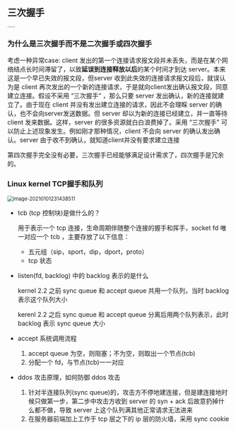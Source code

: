 ## 三次握手

<img src="https://img.caiyifan.cn/typora_picgo/P10101-224755.jpg" alt="P10101-224755" style="zoom: 15%;" /> 

### 为什么是三次握手而不是二次握手或四次握手

考虑一种异常case: client 发出的第一个连接请求报文段并未丢失，而是在某个网络结点长时间滞留了，以致**延误到连接释放以后**的某个时间才到达 server。本来这是一个早已失效的报文段，但server 收到此失效的连接请求报文段后，就误认为是 client 再次发出的一个新的连接请求，于是就向client发出确认报文段，同意建立连接。假设不采用 “三次握手” ，那么只要 server 发出确认，新的连接就建立了。由于现在 client 并没有发出建立连接的请求，因此不会理睬 server 的确认，也不会向server发送数据。但 server 却以为新的连接已经建立，并一直等待 client 发来数据。这样，server 的很多资源就白白浪费掉了。采用 “三次握手” 可以防止上述现象发生。例如刚才那种情况，client 不会向 server 的确认发出确认。server 由于收不到确认，就知道client并没有要求建立连接

第四次握手完全没有必要，三次握手已经能够满足设计需求了，四次握手是冗余的。

### Linux kernel TCP握手和队列

<img src="https://img.caiyifan.cn/typora_picgo/image-20210101231438511.png" alt="image-20210101231438511" style="zoom:80%;" />  

- tcb (tcp 控制块)是做什么的？

  用于表示一个 tcp 连接，生命周期伴随整个连接的握手和挥手，socket fd 唯一对应一个 tcb ，主要存放了以下信息：

  - 五元组（sip，sport，dip，dport，proto）
  - tcp 状态

- listen(fd, backlog) 中的 backlog 表示的是什么

  kernel 2.2 之前 sync queue 和 accept queue 共用一个队列，当时 backlog 表示这个队列大小

  kerenl 2.2 之后 sync queue 和 accept queue 分离后用两个队列表示，此时 backlog 表示 sync queue 大小

- accept 系统调用流程
    1. accept queue 为空，则阻塞；不为空，则取出一个节点(tcb)
    2. 分配一个 fd，与节点(tcb)一一对应

- ddos 攻击原理，如何防御 ddos 攻击

  1. 针对半连接队列(sync queue)的，攻击方不停地建连接，但是建连接地时候只做第一步，第二步中攻击方收到 server 的 syn + ack 后故意扔掉什么都不做，导致 server 上这个队列满其他正常请求无法进来
  2. 在服务器前端加上工作于 tcp 层之下的 ip 层的防火墙，采用 sync cookie

  

  